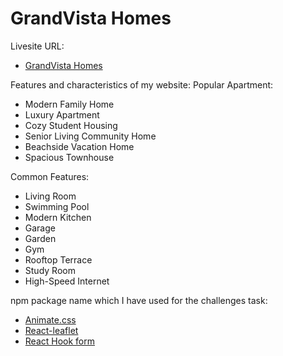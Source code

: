 # GrandVista Homes

Livesite URL:
- [GrandVista Homes](https://residential-real-estate-4967f.web.app/)

Features and characteristics of my website:
Popular Apartment:
- Modern Family Home
- Luxury Apartment
- Cozy Student Housing
- Senior Living Community Home
- Beachside Vacation Home
- Spacious Townhouse

Common Features:
- Living Room
- Swimming Pool
- Modern Kitchen
- Garage
- Garden
- Gym
- Rooftop Terrace
- Study Room
- High-Speed Internet


npm package name which I have used for the
challenges task: 
- [Animate.css](https://animate.style/)
- [React-leaflet](https://react-leaflet.js.org/)
- [React Hook form](https://react-hook-form.com/)
